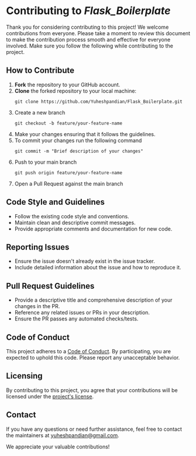 # Contributing to _**Flask_Boilerplate**_

Thank you for considering contributing to this project! We welcome contributions from everyone. Please take a moment to review this document to make the contribution process smooth and effective for everyone involved. Make sure you follow the following while contributing to the project.

## How to Contribute

1. **Fork** the repository to your GitHub account.
2. **Clone** the forked repository to your local machine:
   ```
   git clone https://github.com/Yuheshpandian/Flask_Boilerplate.git
   ```
4. Create a new branch
   ```
   git checkout -b feature/your-feature-name
   ```
5. Make your changes ensuring that it follows the guidelines.
6. To commit your changes run the following command
   ```
   git commit -m "Brief description of your changes"
   ```
7. Push to your main branch
   ```
   git push origin feature/your-feature-name

   ```
8. Open a Pull Request against the main branch


## Code Style and Guidelines

- Follow the existing code style and conventions.
- Maintain clean and descriptive commit messages.
- Provide appropriate comments and documentation for new code.

## Reporting Issues

- Ensure the issue doesn't already exist in the issue tracker.
- Include detailed information about the issue and how to reproduce it.

## Pull Request Guidelines

- Provide a descriptive title and comprehensive description of your changes in the PR.
- Reference any related issues or PRs in your description.
- Ensure the PR passes any automated checks/tests.

## Code of Conduct

This project adheres to a [Code of Conduct](CODE_OF_CONDUCT.md). By participating, you are expected to uphold this code. Please report any unacceptable behavior.

## Licensing

By contributing to this project, you agree that your contributions will be licensed under the [project's license](LICENSE).

## Contact

If you have any questions or need further assistance, feel free to contact the maintainers at [yuheshpandian@gmail.com](mailto:yuheshpandian@gmail.com).

We appreciate your valuable contributions!


